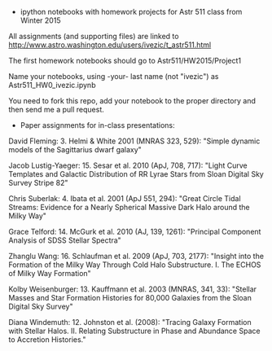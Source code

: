 * ipython notebooks with homework projects for Astr 511 class from Winter 2015

All assignments (and supporting files) are linked to
http://www.astro.washington.edu/users/ivezic/t_astr511.html

The first homework notebooks should go to 
Astr511/HW2015/Project1

Name your notebooks, using -your- last name (not "ivezic") as
Astr511_HW0_ivezic.ipynb 

You need to fork this repo, add your notebook to the proper directory and 
then send me a pull request.

* Paper assignments for in-class presentations: 


David Fleming: 
3. Helmi & White 2001 (MNRAS 323, 529): "Simple dynamic models of the Sagittarius dwarf galaxy"

Jacob Lustig-Yaeger: 
15. Sesar et al. 2010 (ApJ, 708, 717): "Light Curve Templates and Galactic Distribution of
RR Lyrae Stars from Sloan Digital Sky Survey Stripe 82" 

Chris Suberlak: 
4. Ibata et al. 2001 (ApJ 551, 294): "Great Circle Tidal Streams: Evidence for a
Nearly Spherical Massive Dark Halo around the Milky Way" 

Grace Telford: 
14. McGurk et al. 2010 (AJ, 139, 1261): "Principal Component Analysis of SDSS Stellar Spectra" 

Zhanglu Wang:
16. Schlaufman et al. 2009 (ApJ, 703, 2177): "Insight into the Formation of the Milky Way Through 
Cold Halo Substructure. I. The ECHOS of Milky Way Formation"

Kolby Weisenburger: 
13. Kauffmann et al. 2003 (MNRAS, 341, 33): "Stellar Masses and Star Formation Histories for 
80,000 Galaxies from the Sloan Digital Sky Survey" 

Diana Windemuth: 
12. Johnston et al. (2008): "Tracing Galaxy Formation with Stellar Halos. II. Relating 
Substructure in Phase and Abundance Space to Accretion Histories." 
